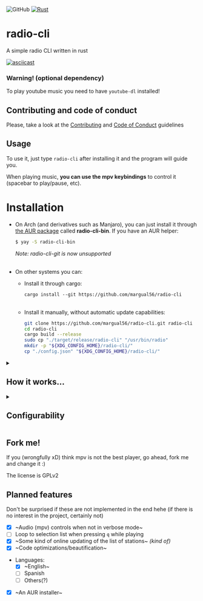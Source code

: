 ![GitHub](https://img.shields.io/github/license/margual56/radio-cli) [![Rust](https://github.com/margual56/radio-cli/actions/workflows/rust.yml/badge.svg?branch=main)](https://github.com/margual56/radio-cli/actions/workflows/rust.yml)


# radio-cli
A simple radio CLI written in rust

[![asciicast](https://asciinema.org/a/Kt0CP53YO0IWPyUs1p2S45zO7.svg)](https://asciinema.org/a/Kt0CP53YO0IWPyUs1p2S45zO7)

### Warning! (optional dependency)
To play youtube music you need to have `youtube-dl` installed! 

## Contributing and code of conduct
Please, take a look at the [Contributing](https://github.com/margual56/radio-cli/blob/main/CONTRIBUTING.md) and [Code of Conduct](https://github.com/margual56/radio-cli/blob/main/CODE_OF_CONDUCT.md) guidelines

## Usage
To use it, just type `radio-cli` after installing it and the program will guide you.

When playing music, __you can use the mpv keybindings__ to control it (spacebar to play/pause, etc).

# Installation
- On Arch (and derivatives such as Manjaro), you can just install it through [the AUR package](https://aur.archlinux.org/cgit/aur.git/tree/PKGBUILD?h=radio-cli-bin) called **radio-cli-bin**. If you have an AUR helper:
   ```bash
   $ yay -S radio-cli-bin
   ```
   _Note: radio-cli-git is now unsupported_<br/><br/>

- On other systems you can:
   - Install it through cargo: 
   
      `cargo install --git https://github.com/margual56/radio-cli`<br/><br/>

   - Install it manually, without automatic update capabilities:
      ```bash
      git clone https://github.com/margual56/radio-cli.git radio-cli
      cd radio-cli
      cargo build --release
      sudo cp "./target/release/radio-cli" "/usr/bin/radio"
      mkdir -p "${XDG_CONFIG_HOME}/radio-cli/"
      cp "./config.json" "${XDG_CONFIG_HOME}/radio-cli/"
      ```
   

<details>
<summary><h2>How it works...</h2></summary>
...is very simple. The idea is to have a compilation of radio stations in <a href="https://github.com/margual56/radio-cli/blob/main/config.json">the config file</a> and have a tool to be able to easily select one or the other.

The rest is thanks to the <b>wonderful</b> and <b>amazing</b> <a href="https://github.com/mpv-player/mpv">mpv player</a>. mpv is the one that does all the heavy-lifting and plays whatever you throw at it.

Let's say this is just a cli frontend for playing things on mpv 😄, kinda like <a href="https://github.com/pystardust/ani-cli">ani-cli</a> but without search functionalities and focused on radio stations.
</details>

<details>
<summary><h2>Configurability</h2></summary>
As said before, this app is just a compilation of radios. It can be found in <a href="https://github.com/margual56/radio-cli/blob/main/config.json">the config file</a> as a JSON, with a list of station names and their URLs.

Of course you can add literally WHATEVER you want, even youtube videos (again, all thanks to mpv).
</details>

## Fork me!
If you (wrongfully xD) think mpv is not the best player, go ahead, fork me and change it :)

The license is GPLv2

## Planned features 
Don't be surprised if these are not implemented in the end hehe (if there is no interest in the project, certainly not)

- [x] ~Audio (mpv) controls when not in verbose mode~
- [ ] Loop to selection list when pressing `q` while playing
- [x] ~Some kind of online updating of the list of stations~ _(kind of)_
- [x] ~Code optimizations/beautification~
- Languages:
  - [x] ~English~
  - [ ] Spanish
  - [ ] Others(?)
- [x] ~An AUR installer~
